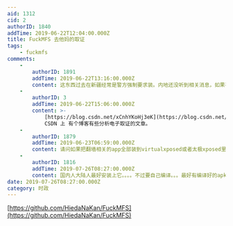 ```yaml
---
aid: 1312
cid: 2
authorID: 1840
addTime: 2019-06-22T12:04:00.000Z
title: FuckMFS 去他妈的取证
tags:
    - fuckmfs
comments:
    -
        authorID: 1891
        addTime: 2019-06-22T13:16:00.000Z
        content: 这东西过去在新疆经常是警方强制要求装。内地还没听到相关消息，如果有，确实要传播一下。
    -
        authorID: 3
        addTime: 2019-06-22T15:06:00.000Z
        content: >-
            [https://blog.csdn.net/xCnhYKoHj3eK](https://blog.csdn.net/xCnhYKoHj3eK)
            CSDN 上 有个博客有些分析电子取证的文章。
    -
        authorID: 1879
        addTime: 2019-06-23T06:59:00.000Z
        content: 请问如果把翻墙相关的app全部装到virtualxposed或者太极xposed里，再装上fuckmfs安全吗？
    -
        authorID: 1816
        addTime: 2019-07-26T08:27:00.000Z
        content: 国内人大陆人最好安装上它。。。。不过要自己编译。。。最好有编译好的apk比较好。
date: 2019-07-26T08:27:00.000Z
category: 时政
---
```


[https://github.com/HiedaNaKan/FuckMFS](https://github.com/HiedaNaKan/FuckMFS)
